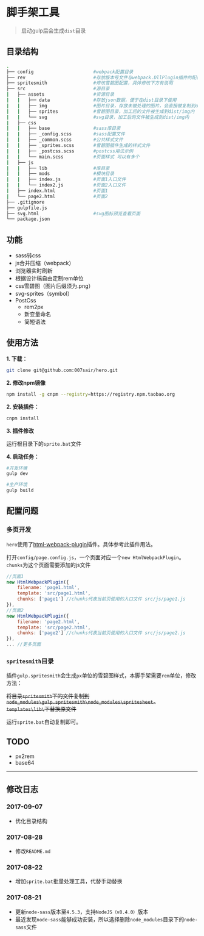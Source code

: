 # 脚手架工具

> 启动gulp后会生成`dist`目录

## 目录结构

``` bash
.
├── config                      #webpack配置目录
├── rev                         #存放版本号文件与webpack.DllPlugin插件的配置文件
├── spritesmith                 #修改雪碧图配置，具体修改下方有说明
├── src                         #源目录
|   ├── assets                  #资源目录
|   |   ├── data                #存放json数据，便于在dist目录下使用
|   |   ├── img                 #图片目录，存放未被处理的图片，会直接被复制到dist下
|   |   ├── sprites             #雪碧图目录，加工后的文件被生成到dist/img内
|   |   └── svg                 #svg目录，加工后的文件被生成到dist/img内
|   ├── css                    
|   |   ├── base                #sass库目录
|   |   ├── _config.scss        #sass配置文件
|   |   ├── _common.scss        #公共样式文件
|   |   ├── _sprites.scss       #雪碧图插件生成的样式文件
|   |   ├── _postcss.scss       #postcss用法示例
|   |   └── main.scss           #页面样式 可以有多个
|   ├── js                      
|   |   ├── lib                 #库目录
|   |   ├── mods                #模块目录
|   |   ├── index.js            #页面1入口文件
|   |   └── index2.js           #页面2入口文件
|   ├── index.html              #页面1
|   └── page2.html              #页面2
├── .gitignore     
├── gulpfile.js   
├── svg.html                    #svg图标预览查看页面                 
└── package.json
```

## 功能

- sass转css
- js合并压缩（webpack）
- 浏览器实时刷新
- 根据设计稿自由定制rem单位
- css雪碧图（图片后缀须为.png）
- svg-sprites（symbol）
- PostCss
    - rem2px
    - 新变量命名
    - 简短语法

## 使用方法

**1. 下载：**

``` bash
git clone git@github.com:007sair/hero.git
```

**2. 修改npm镜像**

``` bash
npm install -g cnpm --registry=https://registry.npm.taobao.org
```

**2. 安装插件：**

``` bash
cnpm install
```

**3. 插件修改**

运行根目录下的`sprite.bat`文件

**4. 启动任务：**

``` bash
#开发环境
gulp dev

#生产环境
gulp build
```

## 配置问题

### 多页开发

`hero`使用了[html-webpack-plugin](https://github.com/jantimon/html-webpack-plugin)插件。具体参考此插件用法。

打开`config/page.config.js`，一个页面对应一个`new HtmlWebpackPlugin`。`chunks`为这个页面需要添加的js文件

``` javascript
//页面1
new HtmlWebpackPlugin({
    filename: 'page1.html',
    template: 'src/page1.html',
    chunks: ['page1'] //chunks代表当前页使用的入口文件 src/js/page1.js
}),
//页面2
new HtmlWebpackPlugin({
    filename: 'page2.html',
    template: 'src/page2.html',
    chunks: ['page2'] //chunks代表当前页使用的入口文件 src/js/page2.js
}),
... //更多页面
```

### `spritesmith`目录

插件`gulp.spritesmith`会生成`px`单位的雪碧图样式，本脚手架需要`rem`单位，修改方法：

<del>将目录`spritesmith`下的文件复制到`node_modules\gulp.spritesmith\node_modules\spritesheet-templates\lib\`下替换原文件</del>

运行`sprite.bat`自动复制即可。

## TODO

- px2rem
- base64

---

## 修改日志

### 2017-09-07

- 优化目录结构

### 2017-08-28

- 修改`README.md`

### 2017-08-22

- 增加`sprite.bat`批量处理工具，代替手动替换

### 2017-08-21

- 更新`node-sass`版本至`4.5.3`，支持`NodeJS（v8.4.0）`版本
- 最近发现`node-sass`能够成功安装，所以选择删除`node_modules`目录下的`node-sass`文件
